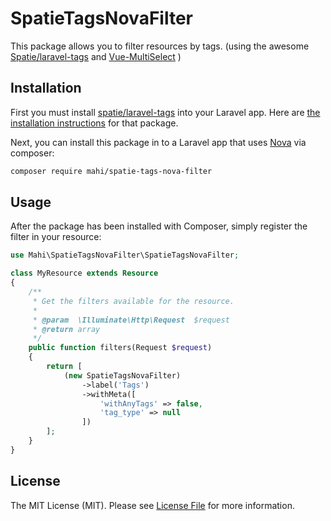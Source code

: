 # SpatieTagsNovaFilter

This package allows you to filter resources by tags.
(using the awesome [Spatie/laravel-tags](https://github.com/spatie/laravel-tags) and [Vue-MultiSelect](https://github.com/shentao/vue-multiselect) )

## Installation

First you must install [spatie/laravel-tags](https://github.com/spatie/laravel-tags) into your Laravel app. Here are [the installation instructions](https://spatie.be/docs/laravel-tags/v4/installation-and-setup) for that package.

Next, you can install this package in to a Laravel app that uses [Nova](https://nova.laravel.com) via composer:

```bash
composer require mahi/spatie-tags-nova-filter
```

## Usage

After the package has been installed with Composer, simply register the filter in your resource:

```php
use Mahi\SpatieTagsNovaFilter\SpatieTagsNovaFilter;

class MyResource extends Resource
{
    /**
     * Get the filters available for the resource.
     *
     * @param  \Illuminate\Http\Request  $request
     * @return array
     */
    public function filters(Request $request)
    {
        return [
            (new SpatieTagsNovaFilter)
                ->label('Tags')
                ->withMeta([
                    'withAnyTags' => false,
                    'tag_type' => null
                ])
        ];
    }
}
```

## License

The MIT License (MIT). Please see [License File](LICENSE.md) for more information.
